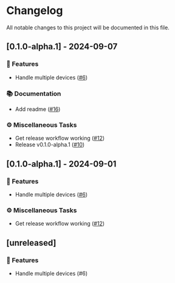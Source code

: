 # Changelog

All notable changes to this project will be documented in this file.

## [0.1.0-alpha.1] - 2024-09-07

### 🚀 Features

- Handle multiple devices ([#6](https://github.com/ns-mkusper/direct-play-nice/pull/6))

### 📚 Documentation

- Add readme ([#16](https://github.com/ns-mkusper/direct-play-nice/pull/16))

### ⚙️ Miscellaneous Tasks

- Get release workflow working ([#12](https://github.com/ns-mkusper/direct-play-nice/pull/12))
- Release v0.1.0-alpha.1 ([#10](https://github.com/ns-mkusper/direct-play-nice/pull/10))

<!-- generated by git-cliff -->
## [0.1.0-alpha.1] - 2024-09-01

### 🚀 Features

- Handle multiple devices ([#6](https://github.com/ns-mkusper/direct-play-nice/pull/6))

### ⚙️ Miscellaneous Tasks

- Get release workflow working ([#12](https://github.com/ns-mkusper/direct-play-nice/pull/12))

<!-- generated by git-cliff -->
## [unreleased]

### 🚀 Features

- Handle multiple devices (#6)

<!-- generated by git-cliff -->
